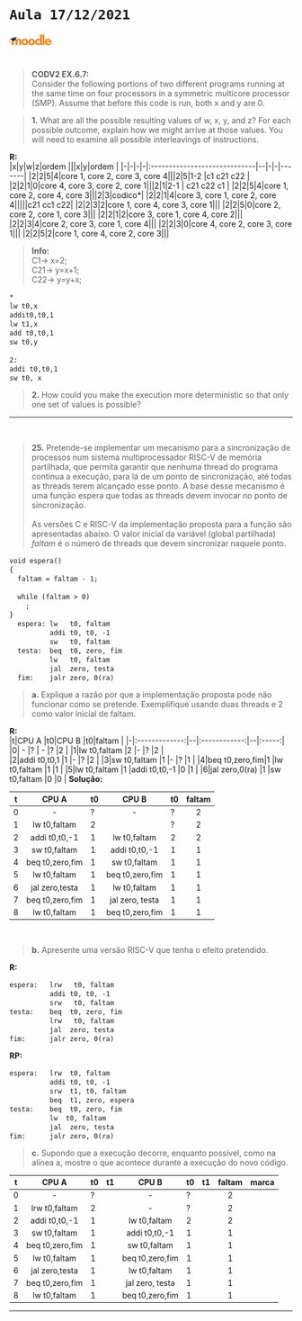 # `Aula 17/12/2021`
##### [ <img width="75px" src="https://github.com/GBarradas/GBarradas/blob/main/img/moodle.png?raw=true">](https://www.moodle.uevora.pt/2122/mod/page/view.php?id=11993#aula13p)   <br><br>
> **CODV2 EX.6.7:**   
Consider the following portions of two different programs running at the same time on four processors in a symmetric multicore processor (SMP). Assume that before this code is run, both x and y are 0.  

> **1.** What are all the possible resulting values of w, x, y, and z? For each possible outcome, explain how we might arrive at those values. You will need to examine all possible interleavings of instructions.

**R:**  
|x|y|w|z|ordem                         |\||x|y|ordem  |
|-|-|-|-|:-----------------------------|--|-|-|-------|
|2|2|5|4|core 1, core 2, core 3, core 4|\||2|5|1-2 \|c1 c21 c22   |
|2|2|1|0|core 4, core 3, core 2, core 1|\||2|1|2-1 \| c21 c22 c1    |
|2|2|5|4|core 1, core 2, core 4, core 3|\||2|3|codico*|
|2|2|1|4|core 3, core 1, core 2, core 4|\||||c21 cc1 c22|
|2|2|3|2|core 1, core 4, core 3, core 1|\||
|2|2|5|0|core 2, core 2, core 1, core 3|\||
|2|2|1|2|core 3, core 1, core 4, core 2|\||
|2|2|3|4|core 2, core 3, core 1, core 4|\||
|2|2|3|0|core 4, core 2, core 3, core 1|\||
|2|2|5|2|core 1, core 4, core 2, core 3|\|| 
> **Info:**  
C1-> x=2;  
C21-> y=x+1;  
C22-> y=y+x;  
``` 
*
lw t0,x
addit0,t0,1
lw t1,x
add t0,t0,1
sw t0,y

2:
addi t0,t0,1
sw t0, x
``` 
> **2.** How could you make the execution more deterministic so that only one set of values is possible?
___  
<br>  

> **25.** Pretende-se implementar um mecanismo para a sincronização de processos num sistema multiprocessador RISC-V de memória partilhada, que permita garantir que nenhuma thread do programa continua a execução, para lá de um ponto de sincronização, até todas as threads terem alcançado esse ponto. A base desse mecanismo é uma função espera que todas as threads devem invocar no ponto de sincronização.<br><br>
>As versões C e RISC-V da implementação proposta para a função são apresentadas abaixo. O valor inicial da variável (global partilhada) _faltam_ é o número de threads que devem sincronizar naquele ponto.
``` 
void espera()
{
  faltam = faltam - 1;

  while (faltam > 0)
    ;
}
  espera: lw   t0, faltam
          addi t0, t0, -1
          sw   t0, faltam
  testa:  beq  t0, zero, fim
          lw   t0, faltam
          jal  zero, testa
  fim:    jalr zero, 0(ra)

```  
> **a.** Explique a razão por que a implementação proposta pode não funcionar como se pretende. Exemplifique usando duas threads e 2 como valor inicial de faltam.  

**R:**  
|t|CPU A          |t0|CPU B         |t0|faltam |
|-|:-------------:|--|:------------:|--|:-----:|
|0|     -         |? |   -          |? |2      |
|1|lw t0,faltam   |2 |-             |? |2      |  
|2|addi t0,t0,1   |1 |-             |? |2      |
|3|sw t0,faltam   |1 |-             |? |1      |
|4|beq t0,zero,fim|1 |lw t0,faltam  |1 |1      |
|5|lw t0,faltam   |1 |addi t0,t0,-1 |0 |1      |
|6|jal zero,0(ra) |1 |sw t0,faltam  |0 |0      | 
**Solução:**  

|t|CPU A          |t0|CPU B          |t0|faltam |
|-|:-------------:|--|:------------: |--|:-----:|
|0|     -         |? |   -           |? |2      |
|1|lw t0,faltam   |2 |               |? |2      |  
|2|addi t0,t0,-1  |1 |lw t0,faltam   |2 |2      |
|3|sw t0,faltam   |1 |addi t0,t0,-1  |1 |1      |
|4|beq t0,zero,fim|1 |sw t0,faltam   |1 |1      |
|5|lw t0,faltam   |1 |beq t0,zero,fim|1 |1      |
|6|jal zero,testa |1 |lw t0,faltam   |1 |1      |
|7|beq t0,zero,fim|1 |jal zero, testa|1 |1      |
|8|lw t0,faltam   |1 |beq t0,zero,fim|1 |1      |

<br>  

> **b.** Apresente uma versão RISC-V que tenha o efeito pretendido.

**R:**  
```
espera:   lrw   t0, faltam
          addi t0, t0, -1
          srw   t0, faltam
testa:    beq  t0, zero, fim
          lrw   t0, faltam
          jal  zero, testa
fim:      jalr zero, 0(ra)

```
**RP:**  
```
espera:   lrw  t0, faltam
          addi t0, t0, -1
          srw  t1, t0, faltam
          beq  t1, zero, espera
testa:    beq  t0, zero, fim
          lw  t0, faltam
          jal  zero, testa
fim:      jalr zero, 0(ra)

```
> **c.** Supondo que a execução decorre, enquanto possível, como na alínea a, mostre o que acontece durante a execução do novo código.  

|t|CPU A          |t0|t1|CPU B          |t0|t1|faltam |marca|
|-|:-------------:|--|--|:------------: |--|--|:-----:|-----|
|0|     -         |? ||   -           |? ||2      ||
|1|lrw t0,faltam  |2 ||     -          |? ||2      ||  
|2|addi t0,t0,-1  |1 ||lw t0,faltam   |2 ||2      ||
|3|sw t0,faltam   |1 ||addi t0,t0,-1  |1 ||1      ||
|4|beq t0,zero,fim|1 ||sw t0,faltam   |1 ||1      ||
|5|lw t0,faltam   |1 ||beq t0,zero,fim|1 ||1      ||
|6|jal zero,testa |1 ||lw t0,faltam   |1 ||1      ||
|7|beq t0,zero,fim|1 ||jal zero, testa|1 ||1      ||
|8|lw t0,faltam   |1 ||beq t0,zero,fim|1 ||1      ||

___
